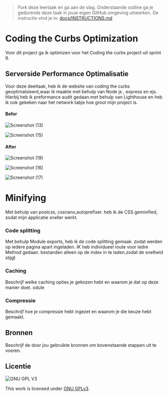 > _Fork_ deze leertaak en ga aan de slag. Onderstaande outline ga je gedurende deze taak in jouw eigen GitHub omgeving uitwerken. De instructie vind je in: [docs/INSTRUCTIONS.md](docs/INSTRUCTIONS.md)

# Coding the Curbs Optimization


Voor dit project ga ik optimizen voor het Coding the curbs project uit sprint 9.
## Serverside Performance Optimalisatie
Voor deze deeltaak, heb ik de website van coding the curbs geoptimalsieerd,waar ik maakte met behulp van Node js , express en ejs.
Hierbij heb ik preformance audit gedaan.met behulp van Lighthouse en heb ik ook gekeken naar het network tabje hoe groot mijn project is.

#### Befor


![Screenshot (13)](https://user-images.githubusercontent.com/90189815/167798790-41d69567-d503-4598-8548-b86e433972cd.png)

![Screenshot (15)](https://user-images.githubusercontent.com/90189815/167801056-ab2086ba-2e3a-4d16-919c-f19a4d2d3146.png)

#### After


![Screenshot (19)](https://user-images.githubusercontent.com/90189815/167800460-bac09123-948c-4ede-a37e-67395a81bb92.png)

![Screenshot (16)](https://user-images.githubusercontent.com/90189815/167801359-86630282-72a9-42f0-b3f6-b1e11f839985.png)

![Screenshot (17)](https://user-images.githubusercontent.com/90189815/167800770-dceb3351-7ff0-4f72-a2fb-26c161f0e69e.png)


# Minifying
Met behulp van postcss, cssnano,autoprefixer. heb ik de CSS geminified, zodat mijn applicatie sneller werkt.
### Code splitting
Met behulp Module exports, heb ik de code  splitting gemaak. zodat werden op iedere pagina apart  ingeladen. IK heb individueel route voor iedre Method gedaan.  bestanden alleen op de index in te laden.zodat de snelheid stijgt
### Caching
Beschrijf welke caching opties je gekozen hebt en waarom je dat op deze manier doet.
odule
### Compressie
Beschrijf hoe je compressie hebt ingezet en waarom je die keuze hebt gemaakt.

## Bronnen
Beschrijf de door jou gebruikte bronnen om bovenstaande stappen uit te voeren.

## Licentie

![GNU GPL V3](https://www.gnu.org/graphics/gplv3-127x51.png)

This work is licensed under [GNU GPLv3](./LICENSE).
